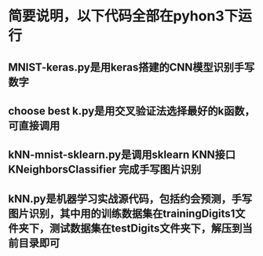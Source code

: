 # 简要说明，以下代码全部在pyhon3下运行
## MNIST-keras.py是用keras搭建的CNN模型识别手写数字
## choose best k.py是用交叉验证法选择最好的k函数，可直接调用
## kNN-mnist-sklearn.py是调用sklearn KNN接口 KNeighborsClassifier 完成手写图片识别
## kNN.py是机器学习实战源代码，包括约会预测，手写图片识别，其中用的训练数据集在trainingDigits1文件夹下，测试数据集在testDigits文件夹下，解压到当前目录即可
